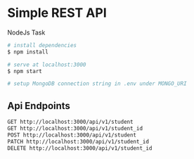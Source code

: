 # Simple REST API
NodeJs Task

```bash
# install dependencies
$ npm install

# serve at localhost:3000
$ npm start

# setup MongoDB connection string in .env under MONGO_URI
```
## Api Endpoints
````bash
GET http://localhost:3000/api/v1/student
GET http://localhost:3000/api/v1/student_id
POST http://localhost:3000/api/v1/student
PATCH http://localhost:3000/api/v1/student_id
DELETE http://localhost:3000/api/v1/student_id

